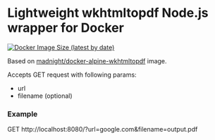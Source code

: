 # Lightweight wkhtmltopdf Node.js wrapper for Docker

[![Docker Image Size (latest by date)](https://img.shields.io/docker/image-size/kurmisrainas/wkhtmltopdf)](https://hub.docker.com/r/kurmisrainas/wkhtmltopdf)

Based on [madnight/docker-alpine-wkhtmltopdf](https://github.com/madnight/docker-alpine-wkhtmltopdf) image.

Accepts GET request with following params:
- url
- filename (optional)

### Example

GET http://localhost:8080/?url=google.com&filename=output.pdf
